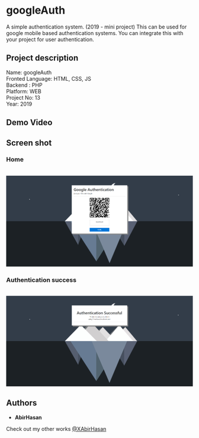 # googleAuth
 A simple authentication system. (2019 - mini project) 
This can be used for google mobile based authentication systems. You can integrate this with your project for user authentication.


## Project description
Name: googleAuth <br>
Fronted Language: HTML, CSS, JS <br>
Backend : PHP <br>
Platform: WEB <br>
Project No: 13 <br>
Year: 2019


## Demo Video
<!-- [![IMAGE ALT TEXT](http://img.youtube.com/vi/dIQwkALpu0g/0.jpg)](http://www.youtube.com/watch?v=dIQwkALpu0g "shopee-mart || e-commerce web application") -->

## Screen shot
### Home
<br>
<img src="demo/1.png" alt="Home" width="800"/>

### Authentication success
<br>
<img src="demo/2.png" alt=" Authentication success" width="800"/>

## Authors

* **AbirHasan**

Check out my other works [@XAbirHasan](https://github.com/XAbirHasan)